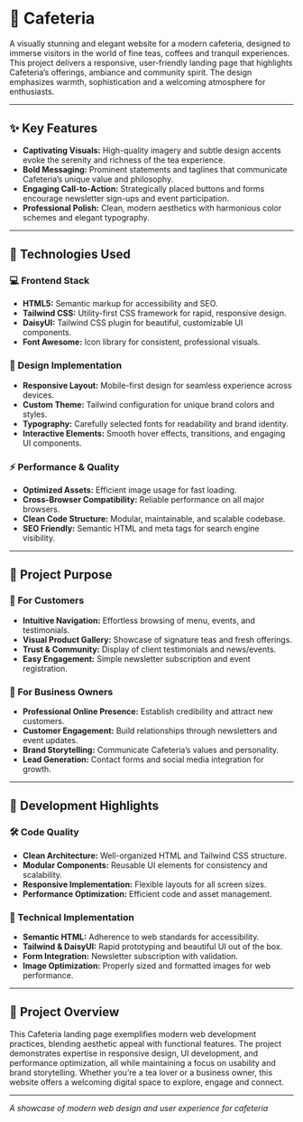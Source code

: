  # 🍵 Cafeteria

A visually stunning and elegant website for a modern cafeteria, designed to immerse visitors in the world of fine teas, coffees and tranquil experiences. This project delivers a responsive, user-friendly landing page that highlights Cafeteria’s offerings, ambiance and community spirit. The design emphasizes warmth, sophistication and a welcoming atmosphere for enthusiasts.

---

## ✨ Key Features

- **Captivating Visuals:** High-quality imagery and subtle design accents evoke the serenity and richness of the tea experience.
- **Bold Messaging:** Prominent statements and taglines that communicate Cafeteria’s unique value and philosophy.
- **Engaging Call-to-Action:** Strategically placed buttons and forms encourage newsletter sign-ups and event participation.
- **Professional Polish:** Clean, modern aesthetics with harmonious color schemes and elegant typography.

---

## 🚀 Technologies Used

### 💻 Frontend Stack
- **HTML5:** Semantic markup for accessibility and SEO.
- **Tailwind CSS:** Utility-first CSS framework for rapid, responsive design.
- **DaisyUI:** Tailwind CSS plugin for beautiful, customizable UI components.
- **Font Awesome:** Icon library for consistent, professional visuals.

### 🎨 Design Implementation
- **Responsive Layout:** Mobile-first design for seamless experience across devices.
- **Custom Theme:** Tailwind configuration for unique brand colors and styles.
- **Typography:** Carefully selected fonts for readability and brand identity.
- **Interactive Elements:** Smooth hover effects, transitions, and engaging UI components.

### ⚡ Performance & Quality
- **Optimized Assets:** Efficient image usage for fast loading.
- **Cross-Browser Compatibility:** Reliable performance on all major browsers.
- **Clean Code Structure:** Modular, maintainable, and scalable codebase.
- **SEO Friendly:** Semantic HTML and meta tags for search engine visibility.

---

## 🍵 Project Purpose

### 👥 For Customers
- **Intuitive Navigation:** Effortless browsing of menu, events, and testimonials.
- **Visual Product Gallery:** Showcase of signature teas and fresh offerings.
- **Trust & Community:** Display of client testimonials and news/events.
- **Easy Engagement:** Simple newsletter subscription and event registration.

### 🏪 For Business Owners
- **Professional Online Presence:** Establish credibility and attract new customers.
- **Customer Engagement:** Build relationships through newsletters and event updates.
- **Brand Storytelling:** Communicate Cafeteria’s values and personality.
- **Lead Generation:** Contact forms and social media integration for growth.

---

## 🎪 Development Highlights

### 🛠️ Code Quality
- **Clean Architecture:** Well-organized HTML and Tailwind CSS structure.
- **Modular Components:** Reusable UI elements for consistency and scalability.
- **Responsive Implementation:** Flexible layouts for all screen sizes.
- **Performance Optimization:** Efficient code and asset management.

### 🔧 Technical Implementation
- **Semantic HTML:** Adherence to web standards for accessibility.
- **Tailwind & DaisyUI:** Rapid prototyping and beautiful UI out of the box.
- **Form Integration:** Newsletter subscription with validation.
- **Image Optimization:** Properly sized and formatted images for web performance.

---

## 🌟 Project Overview

This Cafeteria landing page exemplifies modern web development practices, blending aesthetic appeal with functional features. The project demonstrates expertise in responsive design, UI development, and performance optimization, all while maintaining a focus on usability and brand storytelling. Whether you’re a tea lover or a business owner, this website offers a welcoming digital space to explore, engage and connect.

---
*A showcase of modern web design and user experience for cafeteria*